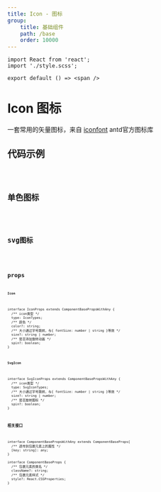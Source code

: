 ```yaml
---
title: Icon - 图标
group:
    title: 基础组件
    path: /base
    order: 10000
---
```



<!-- 样式 -->
```tsx | inline
import React from 'react';
import './style.scss';

export default () => <span />
```

# Icon 图标

一套常用的矢量图标，来自 [iconfont](https://www.iconfont.cn/) antd官方图标库

## 代码示例
<code src="./icon-demo.tsx"/>

## 单色图标
<code src="./icon-demo2.tsx" inline />

## svg图标
<code src="./icon-demo3.tsx" inline />

## props
**`Icon`**
```tsx | pure
interface IconProps extends ComponentBasePropsWithAny {
  /** icon类型 */
  type: IconTypes;
  /** 颜色 */
  color?: string;
  /** 大小通过字号跳转，与{ fontSize: number | string }等效 */
  size?: string | number;
  /** 是否添加旋转动画 */
  spin?: boolean;
}
```

**`SvgIcon`**
```tsx | pure
interface SvgIconProps extends ComponentBasePropsWithAny {
  /** icon类型 */
  type: SvgIconTypes;
  /** 大小通过字号跳转，与{ fontSize: number | string }等效 */
  size?: string | number;
  /** 是否旋转图标 */
  spin?: boolean;
}
```

**相关接口**
```tsx | pure
interface ComponentBasePropsWithAny extends ComponentBaseProps{
  /** 透传到包裹元素上的属性 */
  [key: string]: any;
}

interface ComponentBaseProps {
  /** 包裹元素的类名 */
  className?: string;
  /** 包裹元素样式 */
  style?: React.CSSProperties;
}
```












